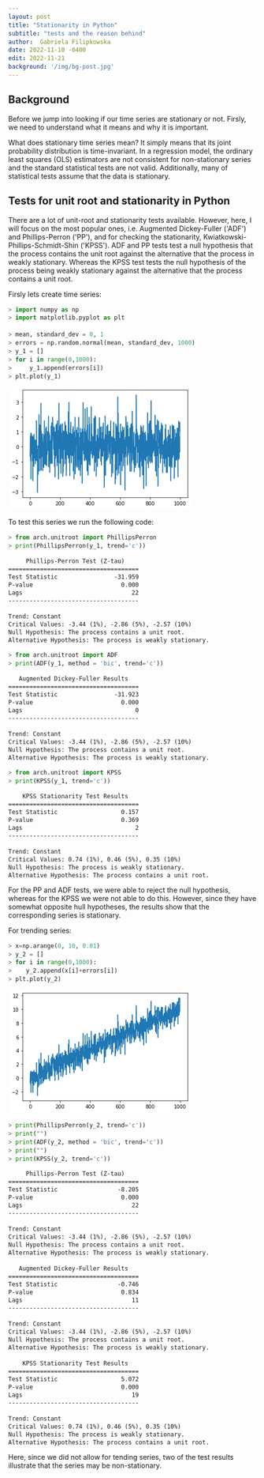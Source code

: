 ```yaml
---
layout: post
title: "Stationarity in Python"
subtitle: "tests and the reason behind"
author:  Gabriela Filipkowska
date: 2022-11-10 -0400
edit: 2022-11-21
background: '/img/bg-post.jpg'
---
```


## Background

Before we jump into looking if our time series are stationary or not. Firsly, we need to understand what it means and why it is important.

What does stationary time series mean? It simply means that its joint probability distribution is time-invariant.
In a regression model, the ordinary least squares (OLS) estimators are not consistent for non-stationary series and the standard statistical 
tests are not valid. Additionally, many of statistical tests assume that the data is stationary.


## Tests for unit root and stationarity in Python

There are a lot of unit-root and stationarity tests available. However, here, I will focus on the most popular ones, i.e. Augmented Dickey-Fuller ('ADF') 
and Phillips-Perron ('PP'), and for checking the stationarity, Kwiatkowski-Phillips-Schmidt-Shin ('KPSS'). ADF and PP tests test a null hypothesis that the 
process contains the unit root against the alternative that the process in weakly stationary. Whereas the KPSS test tests the null hypothesis of the process being 
weakly stationary against the alternative that the process contains a unit root.

Firsly lets create time series:

```python
> import numpy as np
> import matplotlib.pyplot as plt

> mean, standard_dev = 0, 1
> errors = np.random.normal(mean, standard_dev, 1000)
> y_1 = []
> for i in range(0,1000):
>     y_1.append(errors[i])  
> plt.plot(y_1)
```

    
![png](/img/posts/stationarity/constant.png)
    

To test this series we run the following code:

```python
> from arch.unitroot import PhillipsPerron
> print(PhillipsPerron(y_1, trend='c'))
```

         Phillips-Perron Test (Z-tau)    
    =====================================
    Test Statistic                -31.959
    P-value                         0.000
    Lags                               22
    -------------------------------------
    
    Trend: Constant
    Critical Values: -3.44 (1%), -2.86 (5%), -2.57 (10%)
    Null Hypothesis: The process contains a unit root.
    Alternative Hypothesis: The process is weakly stationary.
    


```python
> from arch.unitroot import ADF
> print(ADF(y_1, method = 'bic', trend='c'))
```

       Augmented Dickey-Fuller Results   
    =====================================
    Test Statistic                -31.923
    P-value                         0.000
    Lags                                0
    -------------------------------------
    
    Trend: Constant
    Critical Values: -3.44 (1%), -2.86 (5%), -2.57 (10%)
    Null Hypothesis: The process contains a unit root.
    Alternative Hypothesis: The process is weakly stationary.
    


```python
> from arch.unitroot import KPSS
> print(KPSS(y_1, trend='c'))
```

        KPSS Stationarity Test Results   
    =====================================
    Test Statistic                  0.157
    P-value                         0.369
    Lags                                2
    -------------------------------------
    
    Trend: Constant
    Critical Values: 0.74 (1%), 0.46 (5%), 0.35 (10%)
    Null Hypothesis: The process is weakly stationary.
    Alternative Hypothesis: The process contains a unit root.
    

For the PP and ADF tests, we were able to reject the null hypothesis, whereas for the KPSS we were not able to do this. 
However, since they have somewhat opposite hull hypotheses, the results show that the corresponding series is stationary.

For trending series:

```python
> x=np.arange(0, 10, 0.01)
> y_2 = []
> for i in range(0,1000):
>    y_2.append(x[i]+errors[i])  
> plt.plot(y_2)
```


    
![png](/img/posts/stationarity/trending.png)
    



```python
> print(PhillipsPerron(y_2, trend='c'))
> print("")
> print(ADF(y_2, method = 'bic', trend='c'))
> print("")
> print(KPSS(y_2, trend='c'))
```

         Phillips-Perron Test (Z-tau)    
    =====================================
    Test Statistic                 -8.205
    P-value                         0.000
    Lags                               22
    -------------------------------------
    
    Trend: Constant
    Critical Values: -3.44 (1%), -2.86 (5%), -2.57 (10%)
    Null Hypothesis: The process contains a unit root.
    Alternative Hypothesis: The process is weakly stationary.
    
       Augmented Dickey-Fuller Results   
    =====================================
    Test Statistic                 -0.746
    P-value                         0.834
    Lags                               11
    -------------------------------------
    
    Trend: Constant
    Critical Values: -3.44 (1%), -2.86 (5%), -2.57 (10%)
    Null Hypothesis: The process contains a unit root.
    Alternative Hypothesis: The process is weakly stationary.
    
        KPSS Stationarity Test Results   
    =====================================
    Test Statistic                  5.072
    P-value                         0.000
    Lags                               19
    -------------------------------------
    
    Trend: Constant
    Critical Values: 0.74 (1%), 0.46 (5%), 0.35 (10%)
    Null Hypothesis: The process is weakly stationary.
    Alternative Hypothesis: The process contains a unit root.
    
Here, since we did not allow for tending series, two of the test results illustrate that the series may be non-stationary.
